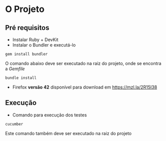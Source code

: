 # O Projeto

## Pré requisitos

* Instalar Ruby + DevKit 
* Instalar o Bundler e executá-lo
``` 
gem install bundler
```
O comando abaixo deve ser executado na raiz do projeto, onde se encontra a *Gemfile*
``` 
bundle install
```
* Firefox **versão 42** disponível para download em https://mzl.la/2R15I38

## Execução

* Comando para execução dos testes
``` 
cucumber
``` 
Este comando também deve ser executado na raiz do projeto
